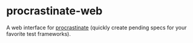 # procrastinate-web
A web interface for [procrastinate](https://github.com/nicolasmccurdy/procrastinate) (quickly create pending specs for your favorite test frameworks).
